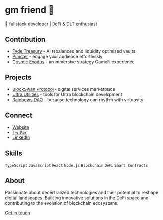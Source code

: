 # gm friend 👋

🦢 fullstack developer | DeFi & DLT enthusiast

## Contribution

- [Fyde Treasury](https://app.fyde.fi) - AI rebalanced and liquidity optimised vaults
- [Pimster](https://focal.pimster.app) - engage your audience effortlessly
- [Cosmic Exodus](https://github.com/Oscarmacieira/Cosmic-dApp/blob/main/src/hooks/useAddress.ts) - an immersive strategy GameFi experience

## Projects

- [BlockSwan Protocol](https://github.com/BlockSwan/blockswan-protocol) - digital services marketplace
- [Ultra Utilities](https://github.com/ultra-alliance/ultra-utilities) - tools for Ultra blockchain development
- [Rainbows DAO](https://blockswan-hq.gitbook.io/rainbows-dao) - because technology can rhythm with virtuosity


## Connect

- [Website](https://oscarmac.xyz)
- [Twitter](https://twitter.com/OMacieira)
- [LinkedIn](https://linkedin.com/in/oscarmacieira)

## Skills

`TypeScript` `JavaScript` `React` `Node.js` `Blockchain` `DeFi` `Smart Contracts`

## About

Passionate about decentralized technologies and their potential to reshape digital landscapes. Building innovative solutions in the DeFi space and contributing to the evolution of blockchain ecosystems.

[Get in touch](https://resources.blockswan.app)

